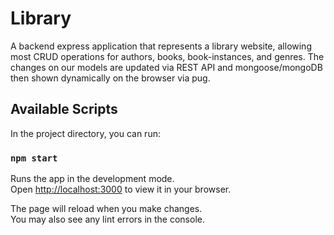# Library

A backend express application that represents a library website, allowing most CRUD operations for authors, books, book-instances, and genres. The changes on our models are updated via REST API and mongoose/mongoDB then shown dynamically on the browser via pug.

## Available Scripts

In the project directory, you can run:

### `npm start`

Runs the app in the development mode.\
Open [http://localhost:3000](http://localhost:3000) to view it in your browser.

The page will reload when you make changes.\
You may also see any lint errors in the console.
